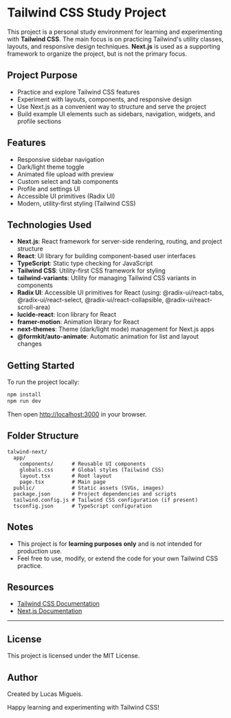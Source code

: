 # Tailwind CSS Study Project

This project is a personal study environment for learning and experimenting with **Tailwind CSS**. The main focus is on practicing Tailwind's utility classes, layouts, and responsive design techniques. **Next.js** is used as a supporting framework to organize the project, but is not the primary focus.

## Project Purpose

- Practice and explore Tailwind CSS features
- Experiment with layouts, components, and responsive design
- Use Next.js as a convenient way to structure and serve the project
- Build example UI elements such as sidebars, navigation, widgets, and profile sections

## Features

- Responsive sidebar navigation
- Dark/light theme toggle
- Animated file upload with preview
- Custom select and tab components
- Profile and settings UI
- Accessible UI primitives (Radix UI)
- Modern, utility-first styling (Tailwind CSS)

## Technologies Used

- **Next.js**: React framework for server-side rendering, routing, and project structure
- **React**: UI library for building component-based user interfaces
- **TypeScript**: Static type checking for JavaScript
- **Tailwind CSS**: Utility-first CSS framework for styling
- **tailwind-variants**: Utility for managing Tailwind CSS variants in components
- **Radix UI**: Accessible UI primitives for React (using: @radix-ui/react-tabs, @radix-ui/react-select, @radix-ui/react-collapsible, @radix-ui/react-scroll-area)
- **lucide-react**: Icon library for React
- **framer-motion**: Animation library for React
- **next-themes**: Theme (dark/light mode) management for Next.js apps
- **@formkit/auto-animate**: Automatic animation for list and layout changes


## Getting Started

To run the project locally:

```bash
npm install
npm run dev
```

Then open [http://localhost:3000](http://localhost:3000) in your browser.

## Folder Structure

```
talwind-next/
  app/
    components/      # Reusable UI components
    globals.css      # Global styles (Tailwind CSS)
    layout.tsx       # Root layout
    page.tsx         # Main page
  public/            # Static assets (SVGs, images)
  package.json       # Project dependencies and scripts
  tailwind.config.js # Tailwind CSS configuration (if present)
  tsconfig.json      # TypeScript configuration
```

## Notes

- This project is for **learning purposes only** and is not intended for production use.
- Feel free to use, modify, or extend the code for your own Tailwind CSS practice.

## Resources

- [Tailwind CSS Documentation](https://tailwindcss.com/docs)
- [Next.js Documentation](https://nextjs.org/docs)

---

## License

This project is licensed under the MIT License.

## Author

Created by Lucas Migueis.

Happy learning and experimenting with Tailwind CSS!
